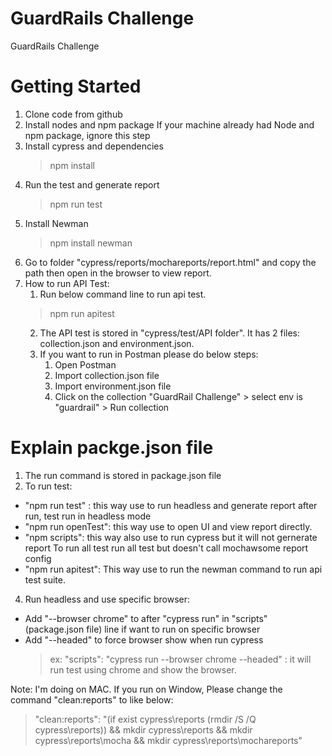 # GuardRails Challenge
GuardRails Challenge
# Getting Started
1. Clone code from github
2. Install nodes and npm package 
 If your machine already had Node and npm package, ignore this step
3. Install cypress and dependencies 
   > npm install    
4. Run the test and generate report 
   > npm run test
5. Install Newman
   > npm install newman
6. Go to folder "cypress/reports/mochareports/report.html" and copy the path then open in the browser to view report.
7. How to run API Test: 
   1. Run below command line to run api test. 
     > npm run apitest 
   2. The API test is stored in "cypress/test/API folder". It has 2 files: collection.json and environment.json.
   3. If you want to run in Postman please do below steps: 
      1. Open Postman
      2. Import collection.json file
      3. Import environment.json file
      4. Click on the collection "GuardRail Challenge" > select env is "guardrail" > Run collection
# Explain packge.json file
1. The run command is stored in package.json file
2. To run test: 
 - "npm run test" : this way use to run headless and generate report after run, test run in headless mode
 - "npm run openTest": this way use to open UI and view report directly. 
 - "npm scripts": this way also use to run cypress but it will not gernerate report
 To run all test run all test but doesn't call mochawsome report config
 - "npm run apitest": This way use to run the newman command to run api test suite.
4. Run headless and use specific browser:
 - Add "--browser chrome" to after "cypress run" in "scripts" (package.json file) line if want to run on specific browser
 - Add "--headed" to force browser show when run cypress
   > ex: "scripts": "cypress run --browser chrome --headed" : it will run test using chrome and show the browser. 

Note: I'm doing on MAC. If you run on Window, Please change the command "clean:reports" to like below:
   > "clean:reports": "(if exist cypress\\reports (rmdir /S /Q cypress\\reports)) && mkdir cypress\\reports && mkdir cypress\\reports\\mocha  &&  mkdir cypress\\reports\\mochareports"
